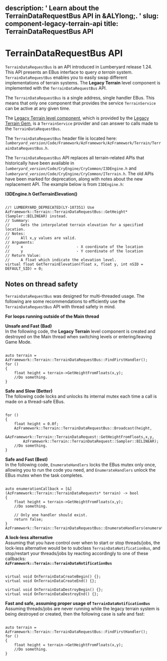 description: ' Learn about the TerrainDataRequestBus API in &ALYlong;. '
slug: component-legacy-terrain-api
title: TerrainDataRequestBus API
---
# TerrainDataRequestBus API<a name="component-legacy-terrain-api"></a>

`TerrainDataRequestBus` is an API introduced in Lumberyard release 1\.24\. This API presents an EBus interface to query *a terrain* system\. `TerrainDataRequestBus` enables you to easily swap different implementations of terrain systems\. The **Legacy Terrain** level component is implemented with the `TerrainDataRequestBus` API\. 

The `TerrainDataRequestBus` is a single address, single handler EBus\. This means that only one component that provides the service `TerrainService` can be active at any given time\. 

The [Legacy Terrain level component](component-legacy-terrain.md), which is provided by the [Legacy Terrain Gem](gems-system-gem-legacy-terrain.md), is a `TerrainService` provider and can answer to calls made to the `TerrainDataRequestBus`\. 

The `TerrainDataRequestBus` header file is located here: *`lumberyard_version`*`/Code/Framework/AzFramework/AzFramework/Terrain/TerrainDataRequestBus.h`\. 

The `TerrainDataRequestBus` API replaces all terrain\-related APIs that historically have been available in *`lumberyard_version`*`/Code/CryEngine/CryCommon/I3DEngine.h` and *`lumberyard_version`*`/Code/CryEngine/CryCommon/ITerrain.h`\. The old APIs have been marked for deprecation, along with notes about the new replacement API\. The example below is from `I3DEngine.h`: 

**I3DEngine\.h GetTerrainElevation\(\)**

```
        
//! LUMBERYARD_DEPRECATED(LY-107351) Use AzFramework::Terrain::TerrainDataRequestBus::GetHeight*(Sampler::BILINEAR) instead.
// Summary:
//     Gets the interpolated terrain elevation for a specified location.
// Notes:
//     All x,y values are valid.
// Arguments:
//     x                        - X coordinate of the location
//     y                        - Y coordinate of the location
// Return Value:
//     A float which indicate the elevation level.
virtual float GetTerrainElevation(float x, float y, int nSID = DEFAULT_SID) = 0;
```

## Notes on thread safety<a name="component-legacy-terrain-api-thread-safety"></a>

`TerrainDataRequestBus` was designed for multi\-threaded usage\. The following are some recommendations to efficiently use the `TerrainDataRequestBus` API with thread safety in mind\. 

**For loops running outside of the Main thread**

**Unsafe and Fast \(Bad\)**  
 In the following code, the **Legacy Terrain** level component is created and destroyed on the Main thread when switching levels or entering/leaving Game Mode\.   

```
        
auto terrain = AzFramework::Terrain::TerrainDataRequestBus::FindFirstHandler();
for ()
{
    float height = terrain->GetHeightFromFloats(x,y);
    //Do something.
}
```

**Safe and Slow \(Better\)**  
The following code locks and unlocks its internal mutex each time a call is made on a thread\-safe EBus\.   

```
            
for ()
{
    float height = 0.0f;
    AzFramework::Terrain::TerrainDataRequestBus::Broadcast(height,
        &AzFramework::Terrain::TerrainDataRequest::GetHeightFromFloats,x,y,
        AzFramework::Terrain::TerrainDataRequest::Sampler::BILINEAR);
    //Do something.
}
```

**Safe and Fast \(Best\)**  
In the following code, `EnumerateHandlers` locks the EBus mutex only once, allowing you to run the code you need, and `EnumerateHandlers` unlock the EBus mutex when the task completes\.   

```
            
auto enumerationCallback = [&](AzFramework::Terrain::TerrainDataRequests* terrain) -> bool
{
    float height = terrain->GetHeightFromFloats(x,y);
    //Do something.
 
    // Only one handler should exist.
    return false;
}
AzFramework::Terrain::TerrainDataRequestBus::EnumerateHandlers(enumerationCallback);
```

**A lock\-less alternative**  
Assuming that you have control over when to start or stop threads/jobs, the lock\-less alternative would be to subclass `TerrainDataNotificationBus`, and stop/restart your threads/jobs by reacting accordingly to one of these callbacks:   
**`AzFramework::Terrain::TerrainDataNotificationBus`**  

```
            
virtual void OnTerrainDataCreateBegin() {};
virtual void OnTerrainDataCreateEnd() {};
 
virtual void OnTerrainDataDestroyBegin() {};
virtual void OnTerrainDataDestroyEnd() {};
```

**Fast and safe, assuming proper usage of `TerrainDataNotificationBus`**  
Assuming threads/jobs are never running while the legacy terrain system is being destroyed or created, then the following case is safe and fast:   

```
            
auto terrain = AzFramework::Terrain::TerrainDataRequestBus::FindFirstHandler();
for ()
{
    float height = terrain->GetHeightFromFloats(x,y);
    //Do something.
}
```